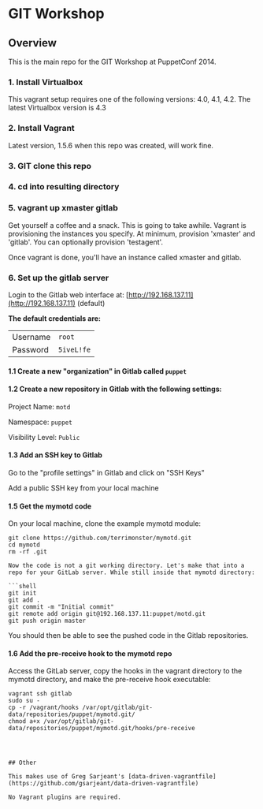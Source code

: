 # GIT Workshop

## Overview

This is the main repo for the GIT Workshop at PuppetConf 2014. 

### 1. Install Virtualbox

This vagrant setup requires one of the following versions: 4.0, 4.1, 4.2. The latest Virtualbox version is 4.3

### 2. Install Vagrant

Latest version, 1.5.6 when this repo was created, will work fine.

### 3. GIT clone this repo

### 4. cd into resulting directory

### 5. vagrant up xmaster gitlab

Get yourself a coffee and a snack. This is going to take awhile. Vagrant is provisioning the instances you specify. At minimum, provision 'xmaster' and 'gitlab'. You can optionally provision 'testagent'.

Once vagrant is done, you'll have an instance called xmaster and gitlab.

### 6. Set up the gitlab server

Login to the Gitlab web interface at: [http://192.168.137.11](http://192.168.137.11) (default)

**The default credentials are:**

|          |            |
| -------- | ---------- |
| Username | `root`     |
| Password | `5iveL!fe` |


#### 1.1 Create a new "organization" in Gitlab called `puppet`


#### 1.2 Create a new repository in Gitlab with the following settings:


Project Name: `motd`

Namespace: `puppet`

Visibility Level: `Public`

#### 1.3 Add an SSH key to Gitlab

Go to the "profile settings" in Gitlab and click on "SSH Keys"

Add a public SSH key from your local machine

#### 1.5 Get the mymotd code

On your local machine, clone the example mymotd module:

```shell
git clone https://github.com/terrimonster/mymotd.git
cd mymotd
rm -rf .git

Now the code is not a git working directory. Let's make that into a repo for your GitLab server. While still inside that mymotd directory:

```shell
git init
git add .
git commit -m "Initial commit"
git remote add origin git@192.168.137.11:puppet/motd.git
git push origin master
```

You should then be able to see the pushed code in the Gitlab repositories.

#### 1.6 Add the pre-receive hook to the mymotd repo

Access the GitLab server, copy the hooks in the vagrant directory to the mymotd directory, and make the pre-receive hook executable:

```shell
vagrant ssh gitlab
sudo su -
cp -r /vagrant/hooks /var/opt/gitlab/git-data/repositories/puppet/mymotd.git/
chmod a+x /var/opt/gitlab/git-data/repositories/puppet/mymotd.git/hooks/pre-receive




## Other

This makes use of Greg Sarjeant's [data-driven-vagrantfile](https://github.com/gsarjeant/data-driven-vagrantfile)

No Vagrant plugins are required.
